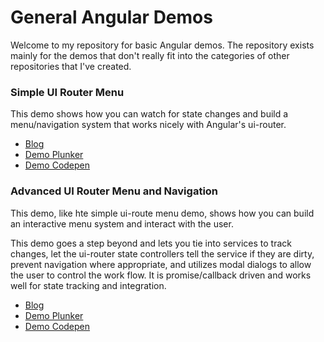 # General Angular Demos

Welcome to my repository for basic Angular demos.  The repository exists mainly
for the demos that don't really fit into the categories of other repositories that I've created.

### Simple UI Router Menu

This demo shows how you can watch for state changes and build a menu/navigation system that
works nicely with Angular's ui-router.

  - [Blog](https://long2know.com/2015/03/simple-menu-with-ui-router-states/)
  - [Demo Plunker](http://plnkr.co/edit/y6cdVQ?p=preview)
  - [Demo Codepen](http://codepen.io/long2know/pen/ZGZQWj)
  
### Advanced UI Router Menu and Navigation

This demo, like hte simple ui-route menu demo, shows how you can build an interactive
menu system and interact with the user.

This demo goes a step beyond and lets you tie into services to track changes,
let the ui-router state controllers tell the service if they are dirty, prevent
navigation where appropriate, and utilizes modal dialogs to allow the user to
control the work flow.  It is promise/callback driven and works well for state
tracking and integration.

  - [Blog](https://long2know.com/2015/03/advanced-angular-navigation/)
  - [Demo Plunker](http://plnkr.co/edit/gZxD3P?p=preview)
  - [Demo Codepen](http://codepen.io/long2know/pen/vOMLXN)
